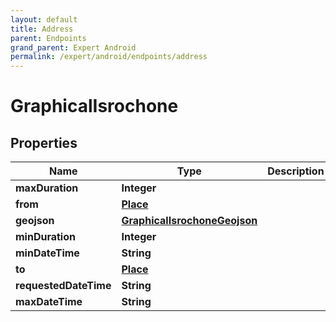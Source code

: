 ```yaml
---
layout: default
title: Address
parent: Endpoints
grand_parent: Expert Android
permalink: /expert/android/endpoints/address
---
```


# GraphicalIsrochone

## Properties
Name | Type | Description | Notes
------------ | ------------- | ------------- | -------------
**maxDuration** | **Integer** |  |  [optional]
**from** | [**Place**](Place.md) |  |  [optional]
**geojson** | [**GraphicalIsrochoneGeojson**](GraphicalIsrochoneGeojson.md) |  |  [optional]
**minDuration** | **Integer** |  |  [optional]
**minDateTime** | **String** |  |  [optional]
**to** | [**Place**](Place.md) |  |  [optional]
**requestedDateTime** | **String** |  |  [optional]
**maxDateTime** | **String** |  |  [optional]



